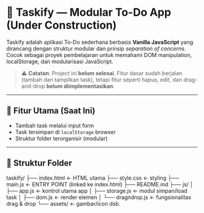 # 📝 Taskify — Modular To-Do App (Under Construction)

Taskify adalah aplikasi To-Do sederhana berbasis **Vanilla JavaScript** yang dirancang dengan struktur modular dan prinsip _separation of concerns_. Cocok sebagai proyek pembelajaran untuk memahami DOM manipulation, localStorage, dan modularisasi JavaScript.

> ⚠️ **Catatan**: Project ini **belum selesai**. Fitur dasar sudah berjalan (tambah dan tampilkan task), tetapi fitur seperti hapus, edit, dan drag-and-drop **belum diimplementasikan**.

---

## 🚀 Fitur Utama (Saat Ini)

- Tambah task melalui input form
- Task tersimpan di `localStorage` browser
- Struktur folder terorganisir (modular)

---

## 📁 Struktur Folder

taskify/
├── index.html ← HTML utama
├── style.css ← styling
├── main.js ← ENTRY POINT (linked ke index.html)
├── README.md
├── js/
│ ├── app.js ← kontrol utama app
│ ├── storage.js ← modul simpan/load task
│ ├── dom.js ← render elemen
│ └── dragndrop.js ← fungsionalitas drag & drop
└── assets/ ← gambar/icon dsb.
